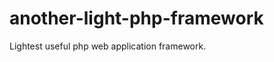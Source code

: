 another-light-php-framework
===========================

Lightest useful php web application framework.